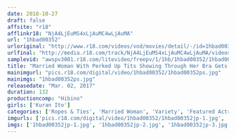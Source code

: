 ```yaml
---
date: 2018-10-27
draft: false
affsite: "r18"
afflinkr18: "NjA4LjEuMS4xLjAuMC4wLjAuMA"
url: "1hbad00352"
urloriginal: "http://www.r18.com/videos/vod/movies/detail/-/id=1hbad00352"
urlfinal: "http://media.r18.com/track/NjA4LjEuMS4xLjAuMC4wLjAuMA/videos/vod/movies/detail/-/id=1hbad00352"
samplevid: "awspv3001.r18.com/litevideo/freepv/1/1hb/1hbad00352/1hbad00352_dmb_w.mp4"
title: "Married Woman With Perked Up Tits Showing Through Her Bra Gets Turned On - She Gives In And Fucks Like Crazy Without Her Husband Knowing - Kuran Ito"
mainimgurl: "pics.r18.com/digital/video/1hbad00352/1hbad00352ps.jpg"
mainimgs: "1hbad00352ps.jpg"
releasedate: "Mar. 02, 2017"
duration: 132
productioncomp: "Hibino"
girls: ['Kuran Ito']
categories: ['Ropes & Ties', 'Married Woman', 'Variety', 'Featured Actress', 'Sex Toys', 'Threesome / Foursome', 'Hi-Def']
imgurls: ['pics.r18.com/digital/video/1hbad00352/1hbad00352jp-1.jpg', 'pics.r18.com/digital/video/1hbad00352/1hbad00352jp-2.jpg', 'pics.r18.com/digital/video/1hbad00352/1hbad00352jp-3.jpg', 'pics.r18.com/digital/video/1hbad00352/1hbad00352jp-4.jpg', 'pics.r18.com/digital/video/1hbad00352/1hbad00352jp-5.jpg', 'pics.r18.com/digital/video/1hbad00352/1hbad00352jp-6.jpg', 'pics.r18.com/digital/video/1hbad00352/1hbad00352jp-7.jpg', 'pics.r18.com/digital/video/1hbad00352/1hbad00352jp-8.jpg', 'pics.r18.com/digital/video/1hbad00352/1hbad00352jp-9.jpg', 'pics.r18.com/digital/video/1hbad00352/1hbad00352jp-10.jpg', 'pics.r18.com/digital/video/1hbad00352/1hbad00352jp-11.jpg', 'pics.r18.com/digital/video/1hbad00352/1hbad00352jp-12.jpg', 'pics.r18.com/digital/video/1hbad00352/1hbad00352jp-13.jpg', 'pics.r18.com/digital/video/1hbad00352/1hbad00352jp-14.jpg', 'pics.r18.com/digital/video/1hbad00352/1hbad00352jp-15.jpg', 'pics.r18.com/digital/video/1hbad00352/1hbad00352jp-16.jpg', 'pics.r18.com/digital/video/1hbad00352/1hbad00352jp-17.jpg', 'pics.r18.com/digital/video/1hbad00352/1hbad00352jp-18.jpg', 'pics.r18.com/digital/video/1hbad00352/1hbad00352jp-19.jpg', 'pics.r18.com/digital/video/1hbad00352/1hbad00352jp-20.jpg']
imgs: ['1hbad00352jp-1.jpg', '1hbad00352jp-2.jpg', '1hbad00352jp-3.jpg', '1hbad00352jp-4.jpg', '1hbad00352jp-5.jpg', '1hbad00352jp-6.jpg', '1hbad00352jp-7.jpg', '1hbad00352jp-8.jpg', '1hbad00352jp-9.jpg', '1hbad00352jp-10.jpg', '1hbad00352jp-11.jpg', '1hbad00352jp-12.jpg', '1hbad00352jp-13.jpg', '1hbad00352jp-14.jpg', '1hbad00352jp-15.jpg', '1hbad00352jp-16.jpg', '1hbad00352jp-17.jpg', '1hbad00352jp-18.jpg', '1hbad00352jp-19.jpg', '1hbad00352jp-20.jpg']
---
```

